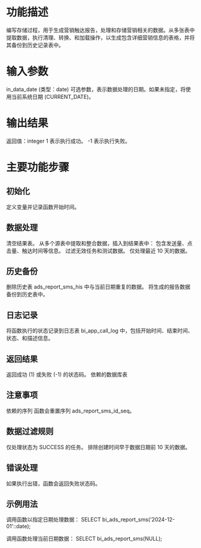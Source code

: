 # 功能描述
编写存储过程，用于生成营销触达报告，处理和存储营销相关的数据。从多张表中提取数据，执行清理、转换、和加载操作，以生成包含详细营销信息的表格，并将其备份到历史记录表中。

# 输入参数
in_data_date (类型：date)
可选参数，表示数据处理的日期。如果未指定，将使用当前系统日期 (CURRENT_DATE)。

# 输出结果
返回值：integer
1 表示执行成功。
-1 表示执行失败。

# 主要功能步骤

## 初始化
定义变量并记录函数开始时间。

## 数据处理
清空结果表。
从多个源表中提取和整合数据，插入到结果表中：
包含发送量、点击量、触达时间等信息。
过滤无效任务和测试数据。
仅处理最近 10 天的数据。

## 历史备份
删除历史表 ads_report_sms_his 中与当前日期重复的数据。
将生成的报告数据备份到历史表中。

## 日志记录
将函数执行的状态记录到日志表 bi_app_call_log 中，包括开始时间、结束时间、状态、和描述信息。

## 返回结果
返回成功 (1) 或失败 (-1) 的状态码。
依赖的数据库表

## 注意事项
依赖的序列
函数会重置序列 ads_report_sms_id_seq。

## 数据过滤规则
仅处理状态为 SUCCESS 的任务。
排除创建时间早于数据日期前 10 天的数据。

## 错误处理
如果执行出错，函数会返回失败状态码。

## 示例用法
调用函数以指定日期处理数据：
SELECT bi_ads_report_sms('2024-12-01'::date);

调用函数处理当前日期数据：
SELECT bi_ads_report_sms(NULL);

